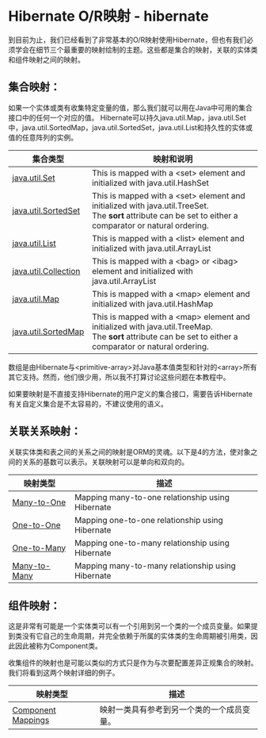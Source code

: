 # Hibernate O/R映射 - hibernate

到目前为止，我们已经看到了非常基本的O/R映射使用Hibernate，但也有我们必须学会在细节三个最重要的映射绘制的主题。这些都是集合的映射，关联的实体类和组件映射之间的映射。

## 集合映射：

如果一个实体或类有收集特定变量的值，那么我们就可以用在Java中可用的集合接口中的任何一个对应的值。 Hibernate可以持久java.util.Map，java.util.Set中，java.util.SortedMap，java.util.SortedSet，java.util.List和持久性的实体或值的任意阵列的实例。

| 集合类型 | 映射和说明 |
| --- | --- |
| [java.util.Set](http://www.yiibai.com/hibernate/hibernate_set_mapping.html) | This is mapped with a &lt;set&gt; element and initialized with java.util.HashSet |
| [java.util.SortedSet](http://www.yiibai.com/hibernate/hibernate_sortedset_mapping.html) | This is mapped with a &lt;set&gt; element and initialized with java.util.TreeSet. The **sort** attribute can be set to either a comparator or natural ordering. |
| [java.util.List](http://www.yiibai.com/hibernate/hibernate_list_mapping.html) | This is mapped with a &lt;list&gt; element and initialized with java.util.ArrayList |
| [java.util.Collection](http://www.yiibai.com/hibernate/hibernate_bag_mapping.html) | This is mapped with a &lt;bag&gt; or &lt;ibag&gt; element and initialized with java.util.ArrayList |
| [java.util.Map](http://www.yiibai.com/hibernate/hibernate_map_mapping.html) | This is mapped with a &lt;map&gt; element and initialized with java.util.HashMap |
| [java.util.SortedMap](http://www.yiibai.com/hibernate/hibernate_sortedmap_mapping.html) | This is mapped with a &lt;map&gt; element and initialized with java.util.TreeMap. The **sort** attribute can be set to either a comparator or natural ordering. |

数组是由Hibernate与&lt;primitive-array&gt;对Java基本值类型和针对的&lt;array&gt;所有其它支持。然而，他们很少用，所以我不打算讨论这些问题在本教程中。

如果要映射是不直接支持Hibernate的用户定义的集合接口，需要告诉Hibernate有关自定义集合是不太容易的，不建议使用的语义。

## 关联关系映射：

关联实体类和表之间的关系之间的映射是ORM的灵魂。以下是4的方法，使对象之间的关系的基数可以表示。关联映射可以是单向和双向的。

| 映射类型 | 描述 |
| --- | --- |
| [Many-to-One](http://www.yiibai.com/hibernate/hibernate_many_to_one_mapping.html) | Mapping many-to-one relationship using Hibernate |
| [One-to-One](http://www.yiibai.com/hibernate/hibernate_one_to_one_mapping.html) | Mapping one-to-one relationship using Hibernate |
| [One-to-Many](http://www.yiibai.com/hibernate/hibernate_one_to_many_mapping.html) | Mapping one-to-many relationship using Hibernate |
| [Many-to-Many](http://www.yiibai.com/hibernate/hibernate_many_to_many_mapping.html) | Mapping many-to-many relationship using Hibernate |

## 组件映射：

这是非常有可能是一个实体类可以有一个引用到另一个类的一个成员变量。如果提到类没有它自己的生命周期，并完全依赖于所属的实体类的生命周期被引用类，因此因此被称为Component类。

收集组件的映射也是可能以类似的方式只是作为与次要配置差异正规集合的映射。我们将看到这两个映射详细的例子。

| 映射类型 | 描述 |
| --- | --- |
| [Component Mappings](http://www.yiibai.com/hibernate/hibernate_component_mappings.html) | 映射一类具有参考到另一个类的一个成员变量。 |

